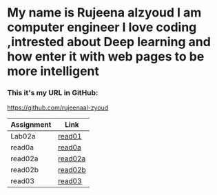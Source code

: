 # My name is Rujeena alzyoud  I am computer engineer I love coding ,intrested about Deep learning and how enter it with web pages to be more intelligent 

### This it's my URL in GitHub:
https://github.com/rujeenaal-zyoud


| Assignment   |  Link                 |
| -----------  | -----------           |
|Lab02a        |  [read01](Lab02a.md)  |
| read0a       |[read0a](read0a.md)    |
| read02a      |  [read02a](read02a.md)|
| read02b      | [read02b](read02b.md) |
| read03       |  [read03](read03.md)  |
